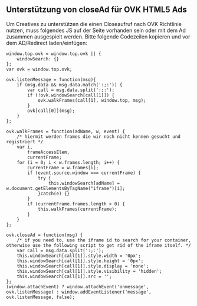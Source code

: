## Unterstützung von closeAd für OVK HTML5 Ads

Um Creatives zu unterstützen die einen Closeaufruf nach OVK Richtlinie nutzen,
muss folgendes JS auf der Seite vorhanden sein oder mit dem Ad zusammen ausgespielt werden.
Bitte folgende Codezeilen kopieren und vor dem AD/Redirect laden/einfügen:

```
window.top.ovk = window.top.ovk || {
    windowSearch: {}
};
var ovk = window.top.ovk;

ovk.listenMessage = function(msg){
    if (msg.data && msg.data.match(':;:')) {
        var call = msg.data.split(':;:');
        if (!ovk.windowSearch[call[1]]) {
            ovk.walkFrames(call[1], window.top, msg);
        }
        ovk[call[0]](msg);
    }
};

ovk.walkFrames = function(adName, w, event) {
    /* hiermit werden frames die wir noch nicht kennen gesucht und registriert */
    var i,
        frameAccessElem,
        currentFrame;
    for (i = 0; i < w.frames.length; i++) {
        currentFrame = w.frames[i];
        if (event.source.window === currentFrame) {
            try {
                this.windowSearch[adName] = w.document.getElementsByTagName("iframe")[i];
            }catch(e) {}
        }
        if (currentFrame.frames.length > 0) {
            this.walkFrames(currentFrame);
        }
    }
};

ovk.closeAd = function(msg) {
    /* if you need to, use the iframe id to search for your container, otherwise use the following script to get rid of the iframe itself. */
    var call = msg.data.split(':;:');
    this.windowSearch[call[1]].style.width = '0px';
    this.windowSearch[call[1]].style.height = '0px';
    this.windowSearch[call[1]].style.display = 'none';
    this.windowSearch[call[1]].style.visibility = 'hidden';
    this.windowSearch[call[1]].src = '';
};
(window.attachEvent) ? window.attachEvent('onmessage', ovk.listenMessage) : window.addEventListener('message', ovk.listenMessage, false);
```